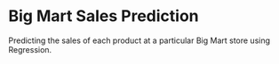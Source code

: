 # Big Mart Sales Prediction

Predicting the sales of each product at a particular Big Mart store using Regression.
